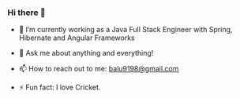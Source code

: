 ### Hi there 👋

<!--
**balajisomasale/balajisomasale** is a ✨ _special_ ✨ repository because its `README.md` (this file) appears on your GitHub profile.

Here are some ideas to get you started:
- 🌱 I’m currently learning Python 
- 👯 I’m looking to collaborate on ML projects
- 🤔 I’m looking for help with ...
- 😄 Pronouns: ...
-->
- 🔭 I’m currently working as a Java Full Stack Engineer with Spring, Hibernate and Angular Frameworks

- 💬 Ask me about anything and everything!
- 📫 How to reach out to me: balu9198@gmail.com

- ⚡ Fun fact: I love Cricket.

